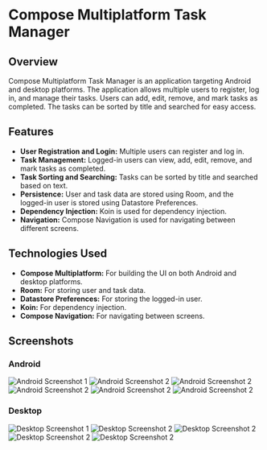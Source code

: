 # Compose Multiplatform Task Manager

## Overview

Compose Multiplatform Task Manager is an application targeting Android and desktop platforms. The application allows multiple users to register, log in, and manage their tasks. Users can add, edit, remove, and mark tasks as completed. The tasks can be sorted by title and searched for easy access.

## Features

- **User Registration and Login:** Multiple users can register and log in.
- **Task Management:** Logged-in users can view, add, edit, remove, and mark tasks as completed.
- **Task Sorting and Searching:** Tasks can be sorted by title and searched based on text.
- **Persistence:** User and task data are stored using Room, and the logged-in user is stored using Datastore Preferences.
- **Dependency Injection:** Koin is used for dependency injection.
- **Navigation:** Compose Navigation is used for navigating between different screens.

## Technologies Used

- **Compose Multiplatform:** For building the UI on both Android and desktop platforms.
- **Room:** For storing user and task data.
- **Datastore Preferences:** For storing the logged-in user.
- **Koin:** For dependency injection.
- **Compose Navigation:** For navigating between screens.

## Screenshots

### Android

![Android Screenshot 1](images/android/add_task_android.png)
![Android Screenshot 2](images/android/add_task_android_2.png)
![Android Screenshot 2](images/android/sign_in_android.png)
![Android Screenshot 2](images/android/sign_up_android.png)
![Android Screenshot 2](images/android/task_list_2.png)
![Android Screenshot 2](images/android/task_list_android_1.png)

### Desktop

![Desktop Screenshot 1](images/desktop/home_page_desktop_1.png)
![Desktop Screenshot 2](images/desktop/home_page_desktop_2.png)
![Desktop Screenshot 2](images/desktop/home_page_desktop_3.png)
![Desktop Screenshot 2](images/desktop/login_desktop.png)
![Desktop Screenshot 2](images/desktop/sign_up_desktop.png)